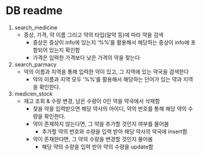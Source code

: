 # DB readme

1. search_medicine
    - 증상, 가격, 약 이름 그리고 약의 타입(알약 등)에 따라 약을 검색
        - 증상은 증상이 info에 있는지 ‘%%’를 활용해서 해당하는 증상이 info에 포함되어 있는지 확인함
        - 가격은 입력한 가격보다 낮은 가격의 약을 찾는다
2. search_parmacy
    - 약의 이름과 지역을 통해 입력한 약이 있고, 그 지역에 있는 약국을 검색한다
        - 약의 이름과 지역 모두 ‘%%’를 활용해서 해당하는 단어가 있는 약과 지역을 확인한다.
3. medicen_stock
    - 재고 조회 & 수량 변경, 남은 수량이 0인 약을 약국에서 삭제함
        - 찾을 약을 입력받으면 해당 약사의 아이디, 약의 번호를 통해 해당 약의 수량을 확인한다.
        - 약이 존재하지 않는다면, 그 약을 추가할 것인지 여부를 물어봄
            - 추가할 약의 번호와 수량을 입력 받아 해당 약사의 약국에 insert함
        - 약이 존재한다면, 그 약의 수량을 변경할 것인지 물어봄
            - 해당 약의 수량을 입력 받아 약의 수량을 update함
